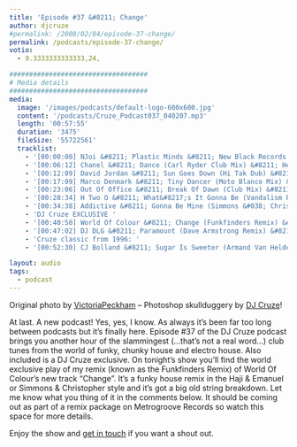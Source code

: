 ```yaml
---
title: 'Episode #37 &#8211; Change'
author: djcruze
#permalink: /2008/02/04/episode-37-change/
permalink: /podcasts/episode-37-change/
votio:
  - 9.3333333333333,24,

###################################
# Media details
###################################
media:
  image: '/images/podcasts/default-logo-600x600.jpg'
  content: '/podcasts/Cruze_Podcast037_040207.mp3'
  length: '00:57:55'
  duration: '3475'
  fileSize: '55722561'
  tracklist:
    - '[00:00:00] NJoi &#8211; Plastic Minds &#8211; New Black Records'
    - '[00:06:12] Chanel &#8211; Dance (Carl Ryder Club Mix) &#8211; Hed Kandi'
    - '[00:12:09] David Jordan &#8211; Sun Goes Down (Hi Tak Dub) &#8211; White'
    - '[00:17:09] Marco Denmark &#8211; Tiny Dancer (Moto Blanco Mix) &#8211; 3 Beat Blue'
    - '[00:23:06] Out Of Office &#8211; Break Of Dawn (Club Mix) &#8211; Frenetic'
    - '[00:28:34] H Two O &#8211; What&#8217;s It Gonna Be (Vandalism Remix) &#8211; Ministry Of Sound'
    - '[00:34:38] Addictive &#8211; Gonna Be Mine (Simmons &#038; Christopher Remix) &#8211; Gusto'
    - 'DJ Cruze EXCLUSIVE '
    - '[00:40:50] World Of Colour &#8211; Change (Funkfinders Remix) &#8211; Metrogroove Records'
    - '[00:47:02] DJ DLG &#8211; Paramount (Dave Armstrong Remix) &#8211; Huge Records'
    - 'Cruze classic from 1996: '
    - '[00:52:30] CJ Bolland &#8211; Sugar Is Sweeter (Armand Van Helden&#8217;s Drum &#8216;n&#8217; Bass Mix) &#8211; FFRR'

layout: audio
tags:
  - podcast
---
```


Original photo by [ VictoriaPeckham][1] &#8211; Photoshop skullduggery by [DJ Cruze][2]!

At last. A new podcast! Yes, yes, I know. As always it&#8217;s been far too long between podcasts but it&#8217;s finally here. Episode #37 of the DJ Cruze podcast brings you another hour of the slammingest (&#8230;that&#8217;s not a real word&#8230;) club tunes from the world of funky, chunky house and electro house. Also included is a DJ Cruze exclusive. On tonight&#8217;s show you&#8217;ll find the world exclusive play of my remix (known as the Funkfinders Remix) of World Of Colour&#8217;s new track &#8220;Change&#8221;. It&#8217;s a funky house remix in the Haji &#038; Emanuel or Simmons &#038; Christopher style and it&#8217;s got a big old string breakdown. Let me know what you thing of it in the comments below. It should be coming out as part of a remix package on Metrogroove Records so watch this space for more details.

Enjoy the show and [get in touch][3] if you want a shout out.

[1]: http://www.flickr.com/photos/victoriapeckham/1346099385/
[2]: http://www.djcruze.co.uk/
[3]: /contact
[4]: http://www.djcruze.co.uk/cms/wp-content/DownloadButton.gif
[5]: http://www.djcruzeaudio.co.uk/podcasts/Cruze_Podcast037_040207.mp3
